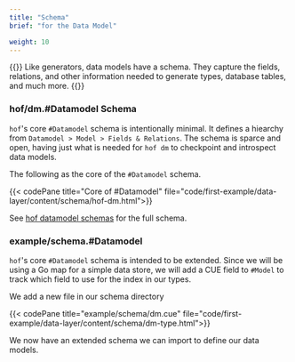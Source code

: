 ```yaml
---
title: "Schema"
brief: "for the Data Model"

weight: 10
---
```


{{<lead>}}
Like generators, data models have a schema.
They capture the fields, relations, and other information
needed to generate types, database tables, and much more.
{{</lead>}}

### hof/dm.#Datamodel Schema

`hof`'s core `#Datamodel` schema is intentionally minimal.
It defines a hiearchy from `Datamodel > Model > Fields & Relations`.
The schema is sparce and open, having just what is needed
for `hof dm` to checkpoint and introspect data models.

The following as the core of the `#Datamodel` schema.

{{< codePane title="Core of #Datamodel" file="code/first-example/data-layer/content/schema/hof-dm.html">}}

See [hof datamodel schemas](/reference/hof-datamodel/schemas/) for the full schema.

### example/schema.#Datamodel

`hof`'s core `#Datamodel` schema is intended to be extended.
Since we will be using a Go map for a simple data store,
we will add a CUE field to `#Model` to track which
field to use for the index in our types.

We add a new file in our schema directory

{{< codePane title="example/schema/dm.cue" file="code/first-example/data-layer/content/schema/dm-type.html">}}

We now have an extended schema we can import to define our data models.

